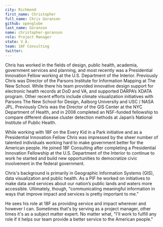 ```yaml
---
city: Richmond
first_name: Christopher
full_name: Chris Goranson
github: openglobe
last_name: Goranson
name: christopher-goranson
role: Project Manager
state: V.A.
team: 18F Consulting
twitter:
---
```

Chris has worked in the fields of design, public health, academia, government services and planning, and most recently was a Presidential Innovation Fellow working at the U.S. Department of the Interior. Previously Chris was Director of the Parsons Institute for Information Mapping at The New School. While there his team provided innovative design support for electronic health records at DoD and VA, and supported DARPA’s XDATA program. Other recent efforts include climate visualization initiatives with Parsons The New School for Design, Aalborg University and USC / NASA JPL. Previously Chris was the Director of the GIS Center at the NYC Department of Health, and in 2008 completed an NSF-funded fellowship to compare different disease cluster detection methods at Japan’s National Institute of Public Health.

While working with 18F on the Every Kid in a Park initiative and as a Presidential Innovation Fellow Chris was impressed by the sheer number of talented individuals working hard to make government better for the American people. He joined 18F Consulting after completing a Presidential Innovation Fellowship at the U.S. Department of the Interior to continue to work he started and build new opportunities to democratize civic involvement in the federal government.

Chris's background is primarily in Geographic Information Systems (GIS), data visualization and public health. As a PIF he worked on initiatives to make data and services about our nation’s public lands and waters more accessible. Ultimately, though, "communicating meaningful information in ways that improve impact and services is pretty important to me."

He sees his role at 18F as providing service and impact wherever and however I can.  Sometimes that's by serving as a project manager, other times it's as a subject matter expert. No matter what, "I'll work to fulfill any role if it helps our team provide a better service to the American people."
